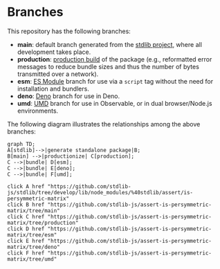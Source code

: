 <!--

@license Apache-2.0

Copyright (c) 2022 The Stdlib Authors.

Licensed under the Apache License, Version 2.0 (the "License");
you may not use this file except in compliance with the License.
You may obtain a copy of the License at

    http://www.apache.org/licenses/LICENSE-2.0

Unless required by applicable law or agreed to in writing, software
distributed under the License is distributed on an "AS IS" BASIS,
WITHOUT WARRANTIES OR CONDITIONS OF ANY KIND, either express or implied.
See the License for the specific language governing permissions and
limitations under the License.

-->

# Branches

This repository has the following branches:

-   **main**: default branch generated from the [stdlib project][stdlib-url], where all development takes place.
-   **production**: [production build][production-url] of the package (e.g., reformatted error messages to reduce bundle sizes and thus the number of bytes transmitted over a network).
-   **esm**: [ES Module][esm-url] branch for use via a `script` tag without the need for installation and bundlers.
-   **deno**: [Deno][deno-url] branch for use in Deno.
-   **umd**: [UMD][umd-url] branch for use in Observable, or in dual browser/Node.js environments.

The following diagram illustrates the relationships among the above branches:

```mermaid
graph TD;
A[stdlib]-->|generate standalone package|B;
B[main] -->|productionize| C[production];
C -->|bundle| D[esm];
C -->|bundle| E[deno];
C -->|bundle| F[umd];

click A href "https://github.com/stdlib-js/stdlib/tree/develop/lib/node_modules/%40stdlib/assert/is-persymmetric-matrix"
click B href "https://github.com/stdlib-js/assert-is-persymmetric-matrix/tree/main"
click C href "https://github.com/stdlib-js/assert-is-persymmetric-matrix/tree/production"
click D href "https://github.com/stdlib-js/assert-is-persymmetric-matrix/tree/esm"
click E href "https://github.com/stdlib-js/assert-is-persymmetric-matrix/tree/deno"
click F href "https://github.com/stdlib-js/assert-is-persymmetric-matrix/tree/umd"
```

[stdlib-url]: https://github.com/stdlib-js/stdlib/tree/develop/lib/node_modules/%40stdlib/assert/is-persymmetric-matrix
[production-url]: https://github.com/stdlib-js/assert-is-persymmetric-matrix/tree/production
[deno-url]: https://github.com/stdlib-js/assert-is-persymmetric-matrix/tree/deno
[umd-url]: https://github.com/stdlib-js/assert-is-persymmetric-matrix/tree/umd
[esm-url]: https://github.com/stdlib-js/assert-is-persymmetric-matrix/tree/esm